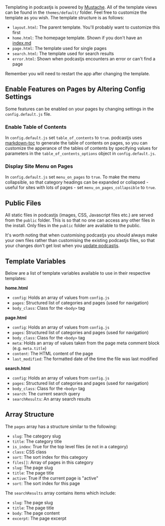 <!-- 

layout : post
title : Single post template
description : This file is located
category : ai
tags : series, fiction
comments : true 
author : Rich Dotcom
thumbnail_image_url: images/img_3.jpg
datetime_str: 21 September 2017
datetime : 2017-08-21
duration: 0:30:20
sound_url: http://www.largesound.com/ashborytour/sound/AshboryBYU.mp3

-->


Templating in podcastjs is powered by [Mustache](http://mustache.github.io). All of the template views can
be found in the `themes/default/` folder. Feel free to customize the template as you wish. The template structure
is as follows:

* `layout.html`: The parent template. You'll probably want to customize this first
* `home.html`: The homepage template. Shown if you don't have an [index.md](%base_url%/usage/custom-homepage)
* `page.html`: The template used for single pages
* `search.html`: The template used for search results
* `error.html`: Shown when podcastjs encounters an error or can't find a page

Remember you will need to restart the app after changing the template.

## Enable Features on Pages by Altering Config Settings

Some features can be enabled on your pages by changing settings in the `config.default.js` file.

### Enable Table of Contents

In `config.default.js` set `table_of_contents` to `true`. podcastjs uses [markdown-toc](https://github.com/jonschlinkert/markdown-toc) to generate the table of contents on pages, so you can customize the apperance of the tables of contents by specifying values for parameters in the `table_of_contents_options` object in `config.default.js`.

### Display Site Menu on Pages

In `config.default.js` set `menu_on_pages` to `true`. To make the menu collapsible, so that category headings can be expanded or collapsed - useful for sites with lots of pages - set `menu_on_pages_collapsible` to `true`.

## Public Files

All static files in podcastjs (images, CSS, Javascript files etc.) are served from the `public` folder. This
is so that no one can access any other files in the install. Only files in the `public` folder are available
to the public.

It's worth noting that when customising podcastjs you should always make your own files rather than customising
the existing podcastjs files, so that your changes don't get lost when you
[update podcastjs](%base_url%/updates/updating-podcastjs).

## Template Variables

Below are a list of template variables available to use in their respective templates:

**home.html**

* `config`: Holds an array of values from `config.js`
* `pages`: Structured list of categories and pages (used for navigation)
* `body_class`: Class for the `<body>` tag

**page.html**

* `config`: Holds an array of values from `config.js`
* `pages`: Structured list of categories and pages (used for navigation)
* `body_class`: Class for the `<body>` tag
* `meta`: Holds an array of values taken from the page meta comment block (e.g. `meta.title`)
* `content`: The HTML content of the page
* `last_modified`: The formatted date of the time the file was last modified

**search.html**

* `config`: Holds an array of values from `config.js`
* `pages`: Structured list of categories and pages (used for navigation)
* `body_class`: Class for the `<body>` tag
* `search`: The current search query
* `searchResults`: An array search results

## Array Structure

The `pages` array has a structure similar to the following:

* `slug`: The category slug
* `title`: The category title
* `is_index`: True for the top level files (ie not in a category)
* `class`: CSS class
* `sort`: The sort index for this category
* `files[]`: Array of pages in this category
* `slug`: The page slug
* `title`: The page title
* `active`: True if the current page is "active"
* `sort`: The sort index for this page

The `searchResults` array contains items which include:

* `slug`: The page slug
* `title`: The page title
* `body`: The page content
* `excerpt`: The page excerpt
